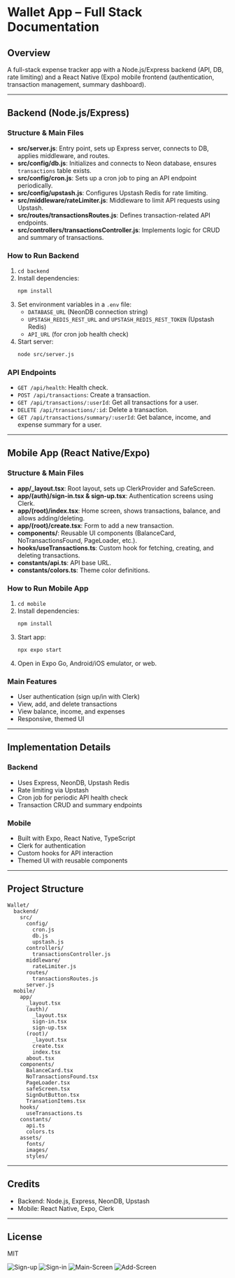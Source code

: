 # Wallet App – Full Stack Documentation

## Overview
A full-stack expense tracker app with a Node.js/Express backend (API, DB, rate limiting) and a React Native (Expo) mobile frontend (authentication, transaction management, summary dashboard).

---

## Backend (Node.js/Express)

### **Structure & Main Files**
- **src/server.js**: Entry point, sets up Express server, connects to DB, applies middleware, and routes.
- **src/config/db.js**: Initializes and connects to Neon database, ensures `transactions` table exists.
- **src/config/cron.js**: Sets up a cron job to ping an API endpoint periodically.
- **src/config/upstash.js**: Configures Upstash Redis for rate limiting.
- **src/middleware/rateLimiter.js**: Middleware to limit API requests using Upstash.
- **src/routes/transactionsRoutes.js**: Defines transaction-related API endpoints.
- **src/controllers/transactionsController.js**: Implements logic for CRUD and summary of transactions.

### **How to Run Backend**
1. `cd backend`
2. Install dependencies:
   ```bash
   npm install
   ```
3. Set environment variables in a `.env` file:
   - `DATABASE_URL` (NeonDB connection string)
   - `UPSTASH_REDIS_REST_URL` and `UPSTASH_REDIS_REST_TOKEN` (Upstash Redis)
   - `API_URL` (for cron job health check)
4. Start server:
   ```bash
   node src/server.js
   ```

### **API Endpoints**
- `GET /api/health`: Health check.
- `POST /api/transactions`: Create a transaction.
- `GET /api/transactions/:userId`: Get all transactions for a user.
- `DELETE /api/transactions/:id`: Delete a transaction.
- `GET /api/transactions/summary/:userId`: Get balance, income, and expense summary for a user.

---

## Mobile App (React Native/Expo)

### **Structure & Main Files**
- **app/_layout.tsx**: Root layout, sets up ClerkProvider and SafeScreen.
- **app/(auth)/sign-in.tsx & sign-up.tsx**: Authentication screens using Clerk.
- **app/(root)/index.tsx**: Home screen, shows transactions, balance, and allows adding/deleting.
- **app/(root)/create.tsx**: Form to add a new transaction.
- **components/**: Reusable UI components (BalanceCard, NoTransactionsFound, PageLoader, etc.).
- **hooks/useTransactions.ts**: Custom hook for fetching, creating, and deleting transactions.
- **constants/api.ts**: API base URL.
- **constants/colors.ts**: Theme color definitions.

### **How to Run Mobile App**
1. `cd mobile`
2. Install dependencies:
   ```bash
   npm install
   ```
3. Start app:
   ```bash
   npx expo start
   ```
4. Open in Expo Go, Android/iOS emulator, or web.

### **Main Features**
- User authentication (sign up/in with Clerk)
- View, add, and delete transactions
- View balance, income, and expenses
- Responsive, themed UI

---

## Implementation Details

### **Backend**
- Uses Express, NeonDB, Upstash Redis
- Rate limiting via Upstash
- Cron job for periodic API health check
- Transaction CRUD and summary endpoints

### **Mobile**
- Built with Expo, React Native, TypeScript
- Clerk for authentication
- Custom hooks for API interaction
- Themed UI with reusable components

---

## Project Structure

```
Wallet/
  backend/
    src/
      config/
        cron.js
        db.js
        upstash.js
      controllers/
        transactionsController.js
      middleware/
        rateLimiter.js
      routes/
        transactionsRoutes.js
      server.js
  mobile/
    app/
      _layout.tsx
      (auth)/
        _layout.tsx
        sign-in.tsx
        sign-up.tsx
      (root)/
        _layout.tsx
        create.tsx
        index.tsx
      about.tsx
    components/
      BalanceCard.tsx
      NoTransactionsFound.tsx
      PageLoader.tsx
      safeScreen.tsx
      SignOutButton.tsx
      TransationItems.tsx
    hooks/
      useTransactions.ts
    constants/
      api.ts
      colors.ts
    assets/
      fonts/
      images/
      styles/
```

---

## Credits
- Backend: Node.js, Express, NeonDB, Upstash
- Mobile: React Native, Expo, Clerk

---

## License
MIT


![Sign-up](https://github.com/user-attachments/assets/66409415-4862-402d-8641-f23c97a4750b)
![Sign-in](https://github.com/user-attachments/assets/08d4b51c-7a39-4abd-ac93-118bc916a376)
![Main-Screen](https://github.com/user-attachments/assets/06802790-31bc-4c64-976f-8662d85fcea8)
![Add-Screen](https://github.com/user-attachments/assets/683da2f8-b987-443c-ab13-c4c928351880)
